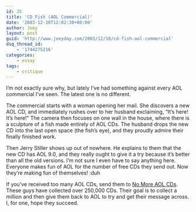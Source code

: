 ```yaml
---
id: 35
title: 'CD Fish (AOL Commercial)'
date: '2003-12-10T12:02:30+00:00'
author: Joey
layout: post
guid: 'http://www.joeyday.com/2003/12/10/cd-fish-aol-commercial'
dsq_thread_id:
    - '1744275216'
categories:
    - essay
tags:
    - critique
---
```


I’m not exactly sure why, but lately I’ve had something against every AOL commercial I’ve seen. The latest one is no different.

The commercial starts with a woman opening her mail. She discovers a new AOL CD, and immediately rushes over to her husband exclaiming, “It’s here! It’s here!” The camera then focuses on one wall in the house, where there is a sculpture of a fish made entirely of AOL CDs. The husband drops the new CD into the last open space (the fish’s eye), and they proudly admire their finally finished work.

Then Jerry Stiller shows up out of nowhere. He explains to them that the new CD has AOL 9.0, and they really ought to give it a try because it’s better than all the old versions. I’m not sure I even have to say anything here. Everyone makes fun of AOL for the number of free CDs they send out. Now they’re making fun of themselves! :duh

If you’ve received too many AOL CDs, send them to [No More AOL CDs](http://www.nomoreaolcds.com). These guys have collected over 250,000 CDs. Their goal is to collect a million and then give them back to AOL to try and get their message across. I, for one, hope they succeed.